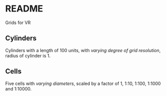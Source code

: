 # README 

Grids for VR 

## Cylinders

Cylinders with a length of 100 units, with *varying degree of grid resolution*, radius of cylinder is 1.

## Cells

Five cells with *varying diameters*, scaled by a factor of 1, 1:10, 1:100, 1:1000 and 1:10000.
